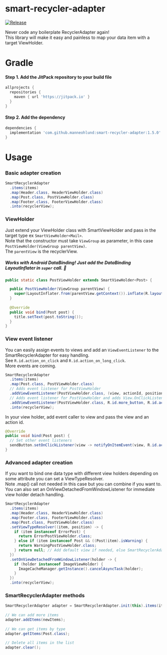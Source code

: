 # smart-recycler-adapter

[![Release](https://jitpack.io/v/manneohlund/smart-recycler-adapter.svg)](https://jitpack.io/#manneohlund/smart-recycler-adapter)

Never code any boilerplate RecyclerAdapter again!  
This library will make it easy and painless to map your data item with a target ViewHolder.  

# Gradle  
#### Step 1. Add the JitPack repository to your build file  
```groovy
allprojects {
  repositories {
    maven { url 'https://jitpack.io' }
  }
}  
```

#### Step 2. Add the dependency  
```groovy
dependencies {  
  implementation 'com.github.manneohlund:smart-recycler-adapter:1.5.0'
}
```

# Usage  
### Basic adapter creation  

```java
SmartRecyclerAdapter
  .items(items)
  .map(Header.class, HeaderViewHolder.class)
  .map(Post.class, PostViewHolder.class)
  .map(Footer.class, FooterViewHolder.class)
  .into(recyclerView);
 ```
  
### ViewHolder  

Just extend your ViewHolder class with SmartViewHolder and pass in the target type ex `SmartViewHolder<Mail>`.  
Note that the constructor must take `ViewGroup` as parameter, in this case `PostViewHolder(ViewGroup parentView)`.  
The `parentView` is the recyclerView.<br/>
##### Works with Android DataBinding! Just add the DataBinding LayoutInflater in `super` call. 🚀

```java
public static class PostViewHolder extends SmartViewHolder<Post> {

  public PostViewHolder(ViewGroup parentView) { 
    super(LayoutInflater.from(parentView.getContext()).inflate(R.layout.post_view, parentView, false)); 
  }
  
  @Override 
  public void bind(Post post) { 
    title.setText(post.toString()); 
  }
} 
```
  
### View event listener  
  
You can easily assign events to views and add an `ViewEventListener` to the SmartRecyclerAdapter for easy handling.<br/>
See `R.id.action_on_click` and `R.id.action_on_long_click`.<br/>
More events are coming.

```java
SmartRecyclerAdapter
  .items(items)
  .map(Post.class, PostViewHolder.class)
  // Adds event listener for PostViewHolder
  .addViewEventListener(PostViewHolder.class, (view, actionId, position) -> itemClick())
  // Adds event listener for PostViewHolder and adds View.OnClickListener with action R.id.action_on_click on view with id R.id.more_button
  .addViewEventListener(PostViewHolder.class, R.id.more_button, R.id.action_on_click, (view, actionId, position) -> openMore())
  .into(recyclerView);
```
 
In your view holder, add event caller to view and pass the view and an action id.  
  
```java
@Override
public void bind(Post post) {
  // Set other event listeners 
  sendButton.setOnClickListener(view -> notifyOnItemEvent(view, R.id.action_send));
}
```
  
### Advanced adapter creation  
  
If you want to bind one data type with different view holders depending on some attribute you can set a ViewTypeResolver.  
Note .map() call not needed in this case but you can combine if you want to.  
You can also set an OnViewDetachedFromWindowListener for immediate view holder detach handling.  
  
```java
SmartRecyclerAdapter
  .items(items)
  .map(Header.class, HeaderViewHolder.class)
  .map(Footer.class, FooterViewHolder.class)
  .map(Post.class, PostViewHolder.class)
  .setViewTypeResolver((item, position) -> {
    if (item instanceof ErrorPost) { 
      return ErrorPostViewHolder.class;
    } else if (item instanceof Post && ((Post)item).isWarning) { 
      return WarningPostViewHolder.class; 
    } return null; // Add default view if needed, else SmartRecyclerAdapter will look at the base `.map` mapping
  })
  .setOnViewDetachedFromWindowListener(holder -> {
    if (holder instanceof ImageViewHolder) {
      ImageCacheManager.getInstance().cancelAsyncTask(holder);
    }
  })
  .into(recyclerView);
```
  
### SmartRecyclerAdapter methods  
  
```java
SmartRecyclerAdapter adapter = SmartRecyclerAdapter.init(this).items(items).map(Post.class, MainViewHolder.class).into(recyclerView);  
  
// We can add more items  
adapter.addItems(newItems);  
  
// We can get items by type  
adapter.getItems(Post.class);  
  
// Delete all items in the list  
adapter.clear();  
```

